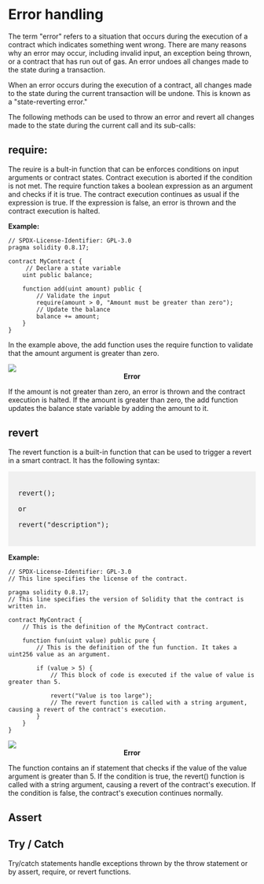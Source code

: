 # Error handling

The term "error" refers to a situation that occurs during the execution of a contract which indicates something went wrong. There are many reasons why an error may occur, including invalid input, an exception being thrown, or a contract that has run out of gas. An error undoes all changes made to the state during a transaction. 

When an error occurs during the execution of a contract, all changes made to the state during the current transaction will be undone. This is known as a "state-reverting error."

The following methods can be used to throw an error and revert all changes made to the state during the current call and its sub-calls:

## require: 

The reuire is a bult-in function that can be enforces conditions on input arguments or contract states. Contract execution is aborted if the condition is not met. The require function takes a boolean expression as an argument and checks if it is true. The contract execution continues as usual if the expression is true. If the expression is false, an error is thrown and the contract execution is halted.

**Example:**
```sol
// SPDX-License-Identifier: GPL-3.0
pragma solidity 0.8.17;

contract MyContract {
     // Declare a state variable
    uint public balance;

    function add(uint amount) public {
        // Validate the input
        require(amount > 0, "Amount must be greater than zero");
        // Update the balance
        balance += amount;
    }
}
```

In the example above, the add function uses the require function to validate that the amount argument is greater than zero. 

<img class="image" src="./assets/images/error-require.JPG">
<b><center class="img-label">Error</center></b>

If the amount is not greater than zero, an error is thrown and the contract execution is halted. If the amount is greater than zero, the add function updates the balance state variable by adding the amount to it.

## revert

The revert function is a built-in function that can be used to trigger a revert in a smart contract. It has the following syntax:

<pre style="background: rgba(0,0,0,.05); padding:20px">

revert(); 

or

revert("description");

</pre>

**Example:**
```sol
// SPDX-License-Identifier: GPL-3.0
// This line specifies the license of the contract.

pragma solidity 0.8.17;
// This line specifies the version of Solidity that the contract is written in.

contract MyContract {
    // This is the definition of the MyContract contract.

    function fun(uint value) public pure {
        // This is the definition of the fun function. It takes a uint256 value as an argument.

        if (value > 5) {
            // This block of code is executed if the value of value is greater than 5.

            revert("Value is too large");
            // The revert function is called with a string argument, causing a revert of the contract's execution.
        }
    }
}
```

<img class="image" src="./assets/images/example-revert-function.JPG">
<b><center class="img-label">Error</center></b>

The function contains an if statement that checks if the value of the value argument is greater than 5. If the condition is true, the revert() function is called with a string argument, causing a revert of the contract's execution. If the condition is false, the contract's execution continues normally.

## Assert

## Try / Catch
Try/catch statements handle exceptions thrown by the throw statement or by assert, require, or revert functions.
 
 